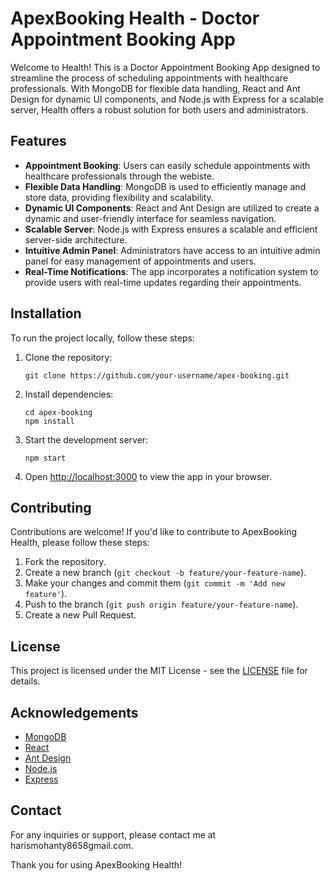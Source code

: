 # ApexBooking Health - Doctor Appointment Booking App

Welcome to  Health! This is a Doctor Appointment Booking App designed to streamline the process of scheduling appointments with healthcare professionals. With MongoDB for flexible data handling, React and Ant Design for dynamic UI components, and Node.js with Express for a scalable server,  Health offers a robust solution for both users and administrators.

## Features

- **Appointment Booking**: Users can easily schedule appointments with healthcare professionals through the webiste.
- **Flexible Data Handling**: MongoDB is used to efficiently manage and store data, providing flexibility and scalability.
- **Dynamic UI Components**: React and Ant Design are utilized to create a dynamic and user-friendly interface for seamless navigation.
- **Scalable Server**: Node.js with Express ensures a scalable and efficient server-side architecture.
- **Intuitive Admin Panel**: Administrators have access to an intuitive admin panel for easy management of appointments and users.
- **Real-Time Notifications**: The app incorporates a notification system to provide users with real-time updates regarding their appointments.



## Installation

To run the project locally, follow these steps:

1. Clone the repository:

    ```
    git clone https://github.com/your-username/apex-booking.git
    ```

2. Install dependencies:

    ```
    cd apex-booking
    npm install
    ```

3. Start the development server:

    ```
    npm start
    ```

4. Open [http://localhost:3000](http://localhost:3000) to view the app in your browser.

## Contributing

Contributions are welcome! If you'd like to contribute to ApexBooking Health, please follow these steps:

1. Fork the repository.
2. Create a new branch (`git checkout -b feature/your-feature-name`).
3. Make your changes and commit them (`git commit -m 'Add new feature'`).
4. Push to the branch (`git push origin feature/your-feature-name`).
5. Create a new Pull Request.

## License

This project is licensed under the MIT License - see the [LICENSE](LICENSE) file for details.

## Acknowledgements

- [MongoDB](https://www.mongodb.com/)
- [React](https://reactjs.org/)
- [Ant Design](https://ant.design/)
- [Node.js](https://nodejs.org/)
- [Express](https://expressjs.com/)

## Contact

For any inquiries or support, please contact me at harismohanty8658gmail.com.

Thank you for using ApexBooking Health!
